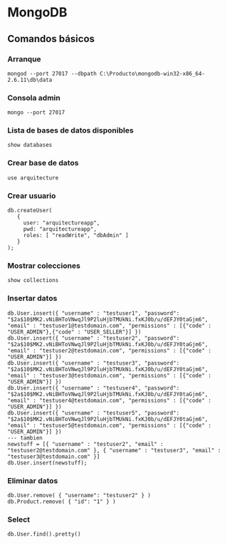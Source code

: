 # MongoDB
## Comandos básicos

### Arranque
```
mongod --port 27017 --dbpath C:\Producto\mongodb-win32-x86_64-2.6.11\db\data
```
### Consola admin
```
mongo --port 27017
```
### Lista de bases de datos disponibles
```
show databases
```
### Crear base de datos
```
use arquitecture
```
### Crear usuario
```
db.createUser(
   {
     user: "arquitectureapp",
     pwd: "arquitectureapp",
     roles: [ "readWrite", "dbAdmin" ]
   }
);
```
### Mostrar colecciones
```
show collections
```
### Insertar datos
```
db.User.insert({ "username" : "testuser1", "password": "$2a$10$MK2.vNiBHToVNwqJl9P2luHjbTMUkNi.fxKJ0b/u/dEFJY0taGjm6", "email" : "testuser1@testdomain.com", "permissions" : [{"code" : "USER_ADMIN"},{"code" : "USER_SELLER"}] })
db.User.insert({ "username" : "testuser2", "password": "$2a$10$MK2.vNiBHToVNwqJl9P2luHjbTMUkNi.fxKJ0b/u/dEFJY0taGjm6", "email" : "testuser2@testdomain.com", "permissions" : [{"code" : "USER_ADMIN"}] })
db.User.insert({ "username" : "testuser3", "password": "$2a$10$MK2.vNiBHToVNwqJl9P2luHjbTMUkNi.fxKJ0b/u/dEFJY0taGjm6", "email" : "testuser3@testdomain.com", "permissions" : [{"code" : "USER_ADMIN"}] })
db.User.insert({ "username" : "testuser4", "password": "$2a$10$MK2.vNiBHToVNwqJl9P2luHjbTMUkNi.fxKJ0b/u/dEFJY0taGjm6", "email" : "testuser4@testdomain.com", "permissions" : [{"code" : "USER_ADMIN"}] })
db.User.insert({ "username" : "testuser5", "password": "$2a$10$MK2.vNiBHToVNwqJl9P2luHjbTMUkNi.fxKJ0b/u/dEFJY0taGjm6", "email" : "testuser5@testdomain.com", "permissions" : [{"code" : "USER_ADMIN"}] })
--- tambien
newstuff = [{ "username" : "testuser2", "email" : "testuser2@testdomain.com" }, { "username" : "testuser3", "email" : "testuser3@testdomain.com" }]
db.User.insert(newstuff);
```

### Eliminar datos
```
db.User.remove( { "username": "testuser2" } )
db.Product.remove( { "id": "1" } )
```
### Select
```
db.User.find().pretty()
```
